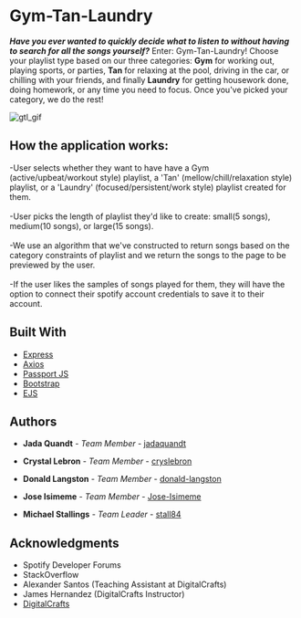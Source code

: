 # Gym-Tan-Laundry

***Have you ever wanted to quickly decide what to listen to without having to search for all the songs yourself?*** Enter: Gym-Tan-Laundry! Choose your playlist type based on our three categories: **Gym** for working out, playing sports, or parties, **Tan** for relaxing at the pool, driving in the car, or chilling with your friends, and finally **Laundry** for getting housework done, doing homework, or any time you need to focus. Once you've picked your category, we do the rest!

![gtl_gif](https://media.giphy.com/media/f6nVh4mMAJ59y5iqaI/giphy.gif)
## How the application works:
-User selects whether they want to have have a Gym (active/upbeat/workout style) playlist, a 'Tan' (mellow/chill/relaxation style) playlist, or a 'Laundry' (focused/persistent/work style) playlist created for them.
<br>
<br>
-User picks the length of playlist they'd like to create: small(5 songs), medium(10 songs), or large(15 songs).
<br>
<br>
-We use an algorithm that we've constructed to return songs based on the category constraints of playlist and we return the songs to the page to be previewed by the user.
<br>
<br>
-If the user likes the samples of songs played for them, they will have the option to connect their spotify account credentials to save it to their account. 

## Built With

* [Express](https://expressjs.com/)
* [Axios](https://github.com/axios/axios)
* [Passport JS](http://www.passportjs.org/)
* [Bootstrap](https://getbootstrap.com/)
* [EJS](https://ejs.co/)

## Authors

* **Jada Quandt** - *Team Member* - [jadaquandt](https://github.com/jadaquandt)

* **Crystal Lebron** - *Team Member* - [cryslebron](https://github.com/cryslebron)

* **Donald Langston** - *Team Member* - [donald-langston](https://github.com/donald-langston)

* **Jose Isimeme** - *Team Member* - [Jose-Isimeme](https://github.com/Jose-Isimeme)

* **Michael Stallings** - *Team Leader* - [stall84](https://github.com/stall84)


## Acknowledgments

* Spotify Developer Forums
* StackOverflow
* Alexander Santos (Teaching Assistant at DigitalCrafts)
* James Hernandez (DigitalCrafts Instructor)
* [DigitalCrafts](https://www.digitalcrafts.com/)


